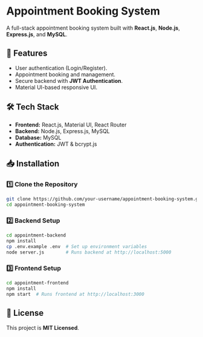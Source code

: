 
# Appointment Booking System

A full-stack appointment booking system built with **React.js**, **Node.js**, **Express.js**, and **MySQL**.

## 🚀 Features
- User authentication (Login/Register).
- Appointment booking and management.
- Secure backend with **JWT Authentication**.
- Material UI-based responsive UI.

## 🛠 Tech Stack
- **Frontend:** React.js, Material UI, React Router
- **Backend:** Node.js, Express.js, MySQL
- **Database:** MySQL
- **Authentication:** JWT & bcrypt.js

## 📥 Installation

### 1️⃣ Clone the Repository
```sh
git clone https://github.com/your-username/appointment-booking-system.git
cd appointment-booking-system
```

### 2️⃣ Backend Setup
```sh
cd appointment-backend
npm install
cp .env.example .env  # Set up environment variables
node server.js        # Runs backend at http://localhost:5000
```

### 3️⃣ Frontend Setup
```sh
cd appointment-frontend
npm install
npm start  # Runs frontend at http://localhost:3000
```

## 📜 License
This project is **MIT Licensed**.


